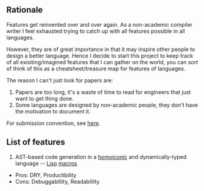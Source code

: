 ## Rationale
Features get reinvented over and over again. As a non-academic compiler writer I feel exhausted trying to catch up with all features possible in all languages.

However, they are of great importance in that it may inspire other people to design a better language. Hence I decide to start this project to keep track of all exisiting/imagined features that I can gather on the world, you can sort of think of this as a cheatsheet/treasure map for features of languages. 

The reason I can't just look for papers are:
1. Papers are too long, it's a waste of time to read for engineers that just want to get thing done.
2. Some languages are designed by non-academic people, they don't have the motivation to document it.

For submission convention, see [here](https://github.com/glyh/nontrivial-PL-features/blob/main/convention.md).

## List of features

1. AST-based code generation in a [homoiconic](https://en.wikipedia.org/wiki/Homoiconicity) and dynamically-typed language -- [Lisp](https://lisp-lang.org/) [macros](https://lispcookbook.github.io/cl-cookbook/macros.html)
  - Pros: DRY, Productibility
  - Cons: Debuggablility, Readablility
